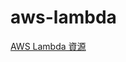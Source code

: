 # aws-lambda

[AWS Lambda 資源](https://aws.amazon.com/tw/lambda/resources/?aws-lambda-resources-blog.sort-by=item.additionalFields.createdDate&aws-lambda-resources-blog.sort-order=desc#Workshops_.26_Tutorials)
